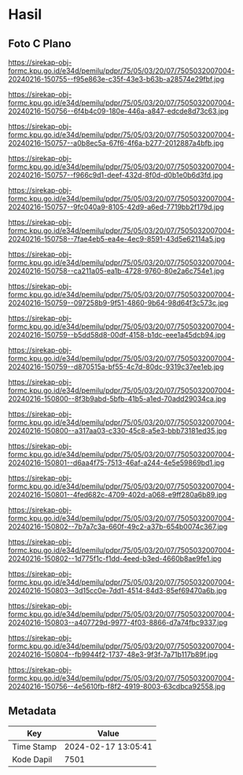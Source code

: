 # Hasil

## Foto C Plano

https://sirekap-obj-formc.kpu.go.id/e34d/pemilu/pdpr/75/05/03/20/07/7505032007004-20240216-150755--f95e863e-c35f-43e3-b63b-a28574e29fbf.jpg

https://sirekap-obj-formc.kpu.go.id/e34d/pemilu/pdpr/75/05/03/20/07/7505032007004-20240216-150756--6f4b4c09-180e-446a-a847-edcde8d73c63.jpg

https://sirekap-obj-formc.kpu.go.id/e34d/pemilu/pdpr/75/05/03/20/07/7505032007004-20240216-150757--a0b8ec5a-67f6-4f6a-b277-2012887a4bfb.jpg

https://sirekap-obj-formc.kpu.go.id/e34d/pemilu/pdpr/75/05/03/20/07/7505032007004-20240216-150757--f966c9d1-deef-432d-8f0d-d0b1e0b6d3fd.jpg

https://sirekap-obj-formc.kpu.go.id/e34d/pemilu/pdpr/75/05/03/20/07/7505032007004-20240216-150757--9fc040a9-8105-42d9-a6ed-7719bb2f179d.jpg

https://sirekap-obj-formc.kpu.go.id/e34d/pemilu/pdpr/75/05/03/20/07/7505032007004-20240216-150758--7fae4eb5-ea4e-4ec9-8591-43d5e62114a5.jpg

https://sirekap-obj-formc.kpu.go.id/e34d/pemilu/pdpr/75/05/03/20/07/7505032007004-20240216-150758--ca211a05-ea1b-4728-9760-80e2a6c754e1.jpg

https://sirekap-obj-formc.kpu.go.id/e34d/pemilu/pdpr/75/05/03/20/07/7505032007004-20240216-150759--097258b9-9f51-4860-9b64-98d64f3c573c.jpg

https://sirekap-obj-formc.kpu.go.id/e34d/pemilu/pdpr/75/05/03/20/07/7505032007004-20240216-150759--b5dd58d8-00df-4158-b1dc-eee1a45dcb94.jpg

https://sirekap-obj-formc.kpu.go.id/e34d/pemilu/pdpr/75/05/03/20/07/7505032007004-20240216-150759--d870515a-bf55-4c7d-80dc-9319c37ee1eb.jpg

https://sirekap-obj-formc.kpu.go.id/e34d/pemilu/pdpr/75/05/03/20/07/7505032007004-20240216-150800--8f3b9abd-5bfb-41b5-a1ed-70add29034ca.jpg

https://sirekap-obj-formc.kpu.go.id/e34d/pemilu/pdpr/75/05/03/20/07/7505032007004-20240216-150800--a317aa03-c330-45c8-a5e3-bbb73181ed35.jpg

https://sirekap-obj-formc.kpu.go.id/e34d/pemilu/pdpr/75/05/03/20/07/7505032007004-20240216-150801--d6aa4f75-7513-46af-a244-4e5e59869bd1.jpg

https://sirekap-obj-formc.kpu.go.id/e34d/pemilu/pdpr/75/05/03/20/07/7505032007004-20240216-150801--4fed682c-4709-402d-a068-e9ff280a6b89.jpg

https://sirekap-obj-formc.kpu.go.id/e34d/pemilu/pdpr/75/05/03/20/07/7505032007004-20240216-150802--7b7a7c3a-660f-49c2-a37b-654b0074c367.jpg

https://sirekap-obj-formc.kpu.go.id/e34d/pemilu/pdpr/75/05/03/20/07/7505032007004-20240216-150802--1d775f1c-f1dd-4eed-b3ed-4660b8ae9fe1.jpg

https://sirekap-obj-formc.kpu.go.id/e34d/pemilu/pdpr/75/05/03/20/07/7505032007004-20240216-150803--3d15cc0e-7dd1-4514-84d3-85ef69470a6b.jpg

https://sirekap-obj-formc.kpu.go.id/e34d/pemilu/pdpr/75/05/03/20/07/7505032007004-20240216-150803--a407729d-9977-4f03-8866-d7a74fbc9337.jpg

https://sirekap-obj-formc.kpu.go.id/e34d/pemilu/pdpr/75/05/03/20/07/7505032007004-20240216-150804--fb9944f2-1737-48e3-9f3f-7a71b117b89f.jpg

https://sirekap-obj-formc.kpu.go.id/e34d/pemilu/pdpr/75/05/03/20/07/7505032007004-20240216-150756--4e5610fb-f8f2-4919-8003-63cdbca92558.jpg


## Metadata

| Key        | Value               |
| ---------- | ------------------- |
| Time Stamp | 2024-02-17 13:05:41 |
| Kode Dapil | 7501                |



